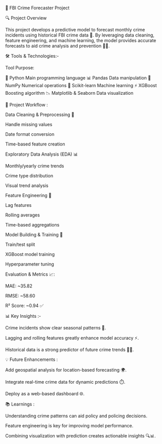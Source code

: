 🚨 FBI Crime Forecaster Project

🔍 Project Overview

This project develops a predictive model to forecast monthly crime incidents using historical FBI crime data 📅. By leveraging data cleaning, feature engineering, and machine learning, the model provides accurate forecasts to aid crime analysis and prevention 🕵️‍♂️.

🛠️ Tools & Technologies:-

Tool	Purpose:

🐍 Python	Main programming language
📊 Pandas	Data manipulation
🔢 NumPy	Numerical operations
🧠 Scikit-learn	Machine learning
⚡ XGBoost	Boosting algorithm
📉 Matplotlib & Seaborn	Data visualization

📌 Project Workflow :

Data Cleaning & Preprocessing 🧹

Handle missing values

Date format conversion

Time-based feature creation

Exploratory Data Analysis (EDA) 📊

Monthly/yearly crime trends

Crime type distribution

Visual trend analysis

Feature Engineering 🔧

Lag features

Rolling averages

Time-based aggregations

Model Building & Training 🤖

Train/test split

XGBoost model training

Hyperparameter tuning


Evaluation & Metrics 📈:

MAE: ~35.82

RMSE: ~58.60

R² Score: ~0.94 ✅

📊 Key Insights :-

Crime incidents show clear seasonal patterns 📆.

Lagging and rolling features greatly enhance model accuracy ⚡.

Historical data is a strong predictor of future crime trends 🕵️‍♂️.


💡 Future Enhancements :

Add geospatial analysis for location-based forecasting 🌍.

Integrate real-time crime data for dynamic predictions ⏱️.

Deploy as a web-based dashboard 🌐.

📚 Learnings :

Understanding crime patterns can aid policy and policing decisions.

Feature engineering is key for improving model performance.

Combining visualization with prediction creates actionable insights 🔍📊.
